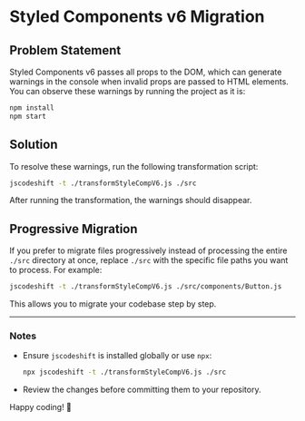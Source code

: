 # Styled Components v6 Migration

## Problem Statement

Styled Components v6 passes all props to the DOM, which can generate warnings in the console when invalid props are passed to HTML elements. You can observe these warnings by running the project as it is:

```sh
npm install
npm start
```

## Solution

To resolve these warnings, run the following transformation script:

```sh
jscodeshift -t ./transformStyleCompV6.js ./src
```

After running the transformation, the warnings should disappear.

## Progressive Migration

If you prefer to migrate files progressively instead of processing the entire `./src` directory at once, replace `./src` with the specific file paths you want to process. For example:

```sh
jscodeshift -t ./transformStyleCompV6.js ./src/components/Button.js
```

This allows you to migrate your codebase step by step.

---

### Notes

- Ensure `jscodeshift` is installed globally or use `npx`:
  ```sh
  npx jscodeshift -t ./transformStyleCompV6.js ./src
  ```
- Review the changes before committing them to your repository.

Happy coding! 🚀
